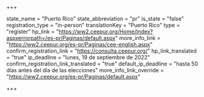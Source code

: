 +++

state_name = "Puerto Rico"
state_abbreviation = "pr"
is_state = "false"
registration_type = "in-person"
translationKey = "Puerto Rico"
type = "register"
hp_link = "https://ww2.ceepur.org/Home/Index?aspxerrorpath=/es-pr/Paginas/default.aspx"
more_info_link = "https://ww2.ceepur.org/es-pr/Paginas/cee-english.aspx"
confirm_registration_link = "https://consulta.ceepur.org/"
hp_link_translated = "true"
ip_deadline = "lunes, 19 de septiembre de 2022"
confirm_registration_link_translated = "true"
default_ip_deadline = "hasta 50 días antes del día de las elecciones"
more_info_link_override = "https://ww2.ceepur.org/es-pr/Paginas/default.aspx"

+++